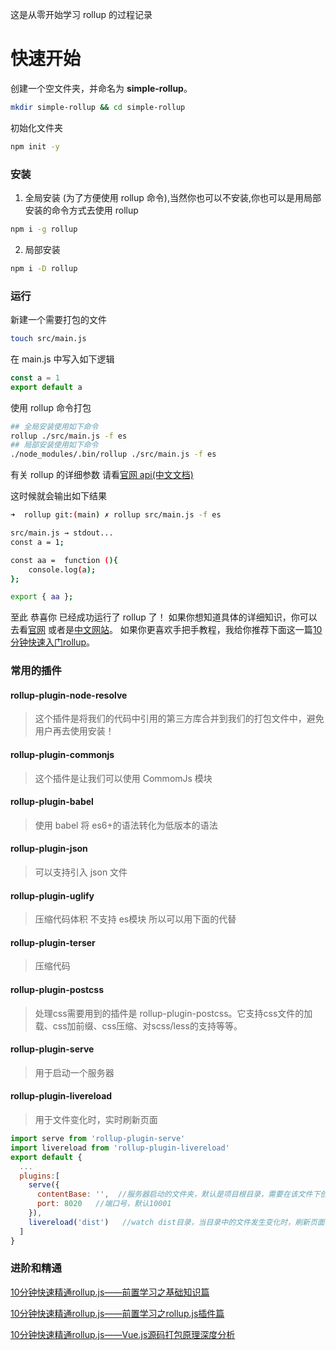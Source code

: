这是从零开始学习 rollup 的过程记录
# 快速开始

创建一个空文件夹，并命名为 __simple-rollup__。
```bash
mkdir simple-rollup && cd simple-rollup
```
初始化文件夹
```bash
npm init -y
```
### 安装
1. 全局安装 (为了方便使用 rollup 命令),当然你也可以不安装,你也可以是用局部安装的命令方式去使用 rollup
```bash
npm i -g rollup
```
2. 局部安装
```bash
npm i -D rollup
```

### 运行
新建一个需要打包的文件
```bash
touch src/main.js
```
在 main.js 中写入如下逻辑
```javascript
const a = 1
export default a
```
使用 rollup 命令打包
```bash
## 全局安装使用如下命令
rollup ./src/main.js -f es
## 局部安装使用如下命令
./node_modules/.bin/rollup ./src/main.js -f es 
```
有关 rollup 的详细参数 请看[官网 api(中文文档)](https://www.rollupjs.com/guide/command-line-reference)

这时候就会输出如下结果
```bash
➜  rollup git:(main) ✗ rollup src/main.js -f es

src/main.js → stdout...
const a = 1;

const aa =  function (){
    console.log(a);
};

export { aa };
```
至此 恭喜你 已经成功运行了 rollup 了！
如果你想知道具体的详细知识，你可以去看[官网](https://rollupjs.org/guide/en/) 或者是[中文网站](https://www.rollupjs.com)。 如果你更喜欢手把手教程，我给你推荐下面这一篇[10分钟快速入门rollup](https://www.imooc.com/article/262083)。


### 常用的插件
#### rollup-plugin-node-resolve
> 这个插件是将我们的代码中引用的第三方库合并到我们的打包文件中，避免用户再去使用安装！

#### rollup-plugin-commonjs
> 这个插件是让我们可以使用 CommomJs 模块

#### rollup-plugin-babel
> 使用 babel 将 es6+的语法转化为低版本的语法

#### rollup-plugin-json
> 可以支持引入 json 文件

#### rollup-plugin-uglify
> 压缩代码体积 不支持 es模块 所以可以用下面的代替

#### rollup-plugin-terser
> 压缩代码

#### rollup-plugin-postcss
> 处理css需要用到的插件是 rollup-plugin-postcss。它支持css文件的加载、css加前缀、css压缩、对scss/less的支持等等。
#### rollup-plugin-serve
> 用于启动一个服务器

#### rollup-plugin-livereload
>用于文件变化时，实时刷新页面
```javascript
import serve from 'rollup-plugin-serve'
import livereload from 'rollup-plugin-livereload'
export default {
  ...
  plugins:[
    serve({
      contentBase: '',  //服务器启动的文件夹，默认是项目根目录，需要在该文件下创建index.html
      port: 8020   //端口号，默认10001
    }),    
    livereload('dist')   //watch dist目录，当目录中的文件发生变化时，刷新页面
  ]
}

```
### 进阶和精通
[10分钟快速精通rollup.js——前置学习之基础知识篇](https://www.imooc.com/article/264075)

[10分钟快速精通rollup.js——前置学习之rollup.js插件篇](https://www.imooc.com/article/264076)

[10分钟快速精通rollup.js——Vue.js源码打包原理深度分析](https://www.imooc.com/article/264074)